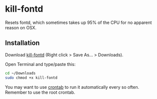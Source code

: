 # kill-fontd
Resets fontd, which sometimes takes up 95% of the CPU for no apparent reason on OSX.

## Installation
Download [kill-fontd](https://raw.githubusercontent.com/recurza/kill-fontd/master/kill-fontd) (Right click > Save As... > Downloads).

Open Terminal and type/paste this:
```bash
cd ~/Downloads
sudo chmod +x kill-fontd
```

You may want to use [crontab](https://help.ubuntu.com/community/CronHowto#Starting_to_Use_Cron) to run it automatically every so often. Remember to use the root crontab.
